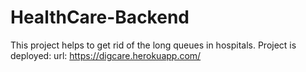 # HealthCare-Backend
This project helps to get rid of the long queues in hospitals.
Project is deployed: url: https://digcare.herokuapp.com/
